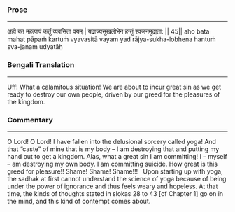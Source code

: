 ### Prose 
 --- 
अहो बत महत्पापं कर्तुं व्यवसिता वयम् |
यद्राज्यसुखलोभेन हन्तुं स्वजनमुद्यता: || 45||
aho bata mahat pāpaṁ kartuṁ vyavasitā vayam
yad rājya-sukha-lobhena hantuṁ sva-janam udyatāḥ

### Bengali Translation 
 --- 
Uff! What a calamitous situation! We are about to incur great sin as we get ready to destroy our own people, driven by our greed for the pleasures of the kingdom.

### Commentary 
 --- 
O Lord! O Lord! I have fallen into the delusional sorcery called yoga! And that “caste” of mine that is my body – I am destroying that and putting my hand out to get a kingdom. Alas, what a great sin I am committing! I – myself – am destroying my own body. I am committing suicide. How great is this greed for pleasure!! Shame! Shame! Shame!!!
 
Upon starting up with yoga, the sadhak at first cannot understand the science of yoga because of being under the power of ignorance and thus feels weary and hopeless. At that time, the kinds of thoughts stated in slokas 28 to 43 [of Chapter 1] go on in the mind, and this kind of contempt comes about.